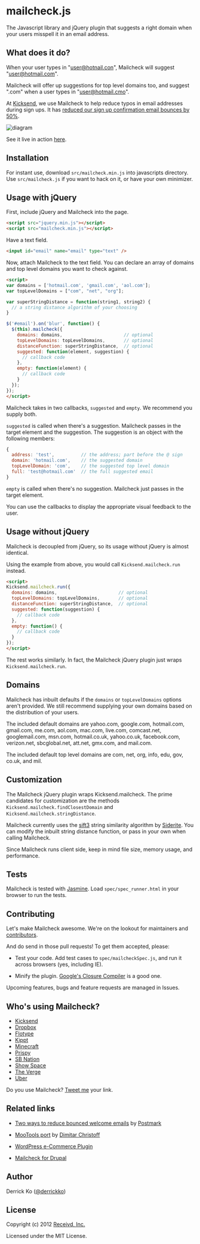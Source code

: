 mailcheck.js
=========

The Javascript library and jQuery plugin that suggests a right domain when your users misspell it in an email address.

What does it do?
----------------

When your user types in "user@hotnail.con", Mailcheck will suggest "user@hotmail.com".

Mailcheck will offer up suggestions for top level domains too, and suggest ".com" when a user types in "user@hotmail.cmo".

At [Kicksend](http://kicksend.com), we use Mailcheck to help reduce typos in email addresses during sign ups. It has [reduced our sign up confirmation email bounces by 50%](http://blog.kicksend.com/how-we-decreased-sign-up-confirmation-email-b).

![diagram](http://github.com/Kicksend/mailcheck/raw/master/doc/example.png?raw=true)

See it live in action [here](http://kicksend.com/join).

Installation
------------

For instant use, download `src/mailcheck.min.js` into javascripts directory. Use `src/mailcheck.js` if you want to hack on it, or have your own minimizer.

Usage with jQuery
-----
First, include jQuery and Mailcheck into the page.

```html
<script src="jquery.min.js"></script>
<script src="mailcheck.min.js"></script>
```

Have a text field.

```html
<input id="email" name="email" type="text" />
```

Now, attach Mailcheck to the text field. You can declare an array of domains and top level domains you want to check against.

```html
<script>
var domains = ['hotmail.com', 'gmail.com', 'aol.com'];
var topLevelDomains = ["com", "net", "org"];

var superStringDistance = function(string1, string2) {
  // a string distance algorithm of your choosing
}

$('#email').on('blur', function() {
  $(this).mailcheck({
    domains: domains,                       // optional
    topLevelDomains: topLevelDomains,       // optional
    distanceFunction: superStringDistance,  // optional
    suggested: function(element, suggestion) {
      // callback code
    },
    empty: function(element) {
      // callback code
    }
  });
});
</script>
```

Mailcheck takes in two callbacks, `suggested` and `empty`. We recommend you supply both.

`suggested` is called when there's a suggestion. Mailcheck passes in the target element and the suggestion. The suggestion is an object with the following members:

```js
{
  address: 'test',          // the address; part before the @ sign
  domain: 'hotmail.com',    // the suggested domain
  topLevelDomain: 'com',    // the suggested top level domain
  full: 'test@hotmail.com'  // the full suggested email
}
```

`empty` is called when there's no suggestion. Mailcheck just passes in the target element.

You can use the callbacks to display the appropriate visual feedback to the user.

Usage without jQuery
--------------------
Mailcheck is decoupled from jQuery, so its usage without jQuery is almost identical.

Using the example from above, you would call `Kicksend.mailcheck.run` instead.

```html
<script>
Kicksend.mailcheck.run({
  domains: domains,                       // optional
  topLevelDomains: topLevelDomains,       // optional
  distanceFunction: superStringDistance,  // optional
  suggested: function(suggestion) {
    // callback code
  },
  empty: function() {
    // callback code
  }
});
</script>
```

The rest works similarly. In fact, the Mailcheck jQuery plugin just wraps `Kicksend.mailcheck.run`.

Domains
-------
Mailcheck has inbuilt defaults if the `domains` or `topLevelDomains` options aren't provided. We still recommend supplying your own domains based on the distribution of your users.

The included default domains are yahoo.com, google.com, hotmail.com, gmail.com, me.com, aol.com, mac.com, live.com, comcast.net, googlemail.com, msn.com, hotmail.co.uk, yahoo.co.uk, facebook.com, verizon.net, sbcglobal.net, att.net, gmx.com, and mail.com.

The included default top level domains are com, net, org, info, edu, gov, co.uk, and mil.

Customization
-------------
The Mailcheck jQuery plugin wraps Kicksend.mailcheck. The prime candidates for customization are the methods
`Kicksend.mailcheck.findClosestDomain` and `Kicksend.mailcheck.stringDistance`.

Mailcheck currently uses the [sift3](http://siderite.blogspot.com/2007/04/super-fast-and-accurate-string-distance.html) string similarity algorithm by [Siderite](http://siderite.blogspot.com/). You can modify the inbuilt string distance function, or pass in your own when calling Mailcheck.

Since Mailcheck runs client side, keep in mind file size, memory usage, and performance.

Tests
-----

Mailcheck is tested with [Jasmine](http://pivotal.github.com/jasmine/). Load `spec/spec_runner.html` in your browser to run the tests.

Contributing
------------

Let's make Mailcheck awesome. We're on the lookout for maintainers and [contributors](https://github.com/Kicksend/mailcheck/contributors).

And do send in those pull requests! To get them accepted, please:

- Test your code. Add test cases to `spec/mailcheckSpec.js`, and run it across browsers (yes, including IE).

- Minify the plugin. [Google's Closure Compiler](http://closure-compiler.appspot.com/home) is a good one.

Upcoming features, bugs and feature requests are managed in Issues.

Who's using Mailcheck?
-----------------------

- [Kicksend](http://kicksend.com/)
- [Dropbox](http://dropbox.com/)
- [Flotype](http://flotype.com/)
- [Kippt](http://kippt.com/)
- [Minecraft](http://minecraft.net/)
- [Prispy](http://prispy.com/)
- [SB Nation](http://sbnation.com/)
- [Show Space](http://show-space.com/)
- [The Verge](http://theverge.com/)
- [Uber](http://uber.com/)

Do you use Mailcheck? [Tweet me](http://twitter.com/derrickko) your link.

Related links
-------------

- [Two ways to reduce bounced welcome emails](http://blog.postmarkapp.com/post/19685472721/two-ways-to-reduce-bounced-welcome-emails) by [Postmark](http://postmark.com)

- [MooTools port](https://github.com/DimitarChristoff/mailcheck) by [Dimitar Christoff](https://github.com/DimitarChristoff)

- [WordPress e-Commerce Plugin](http://wordpress.org/extend/plugins/e-commerce-mailcheck/)

- [Mailcheck for Drupal](https://github.com/RiverDonkey/Mailchecker)

Author
-------

Derrick Ko ([@derrickko](http://twitter.com/derrickko))

License
-------

Copyright (c) 2012 [Receivd, Inc.](http://kicksend.com)

Licensed under the MIT License.
